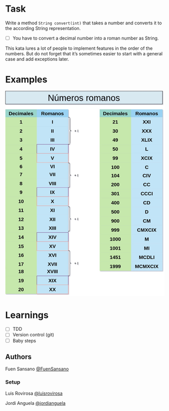 # Task
Write a method `String convert(int)` that takes a number and converts it to the according String representation.
- [ ] You have to convert a decimal number into a roman number as String.

This kata lures a lot of people to implement features in the order of the numbers. But do not forget that it’s sometimes easier to start with a general case and add exceptions later.

# Examples
![examples roman numbers](./numeros_romanos.jpeg)
# Learnings
- [ ] TDD
- [ ] Version control (git)
- [ ] Baby steps

## Authors
Fuen Sansano [@FuenSansano](https://twitter.com/FuenSansano)

### Setup
Luis Rovirosa [@luisrovirosa](https://www.twitter.com/luisrovirosa)

Jordi Anguela [@jordianguela](https://www.twitter.com/jordianguela)